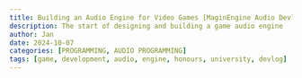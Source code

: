 ```yaml
---
title: Building an Audio Engine for Video Games [MaginEngine Audio Devlog #01]
description: The start of designing and building a game audio engine
author: Jan
date: 2024-10-07
categories: [PROGRAMMING, AUDIO PROGRAMMING]
tags: [game, development, audio, engine, honours, university, devlog]
---
```

